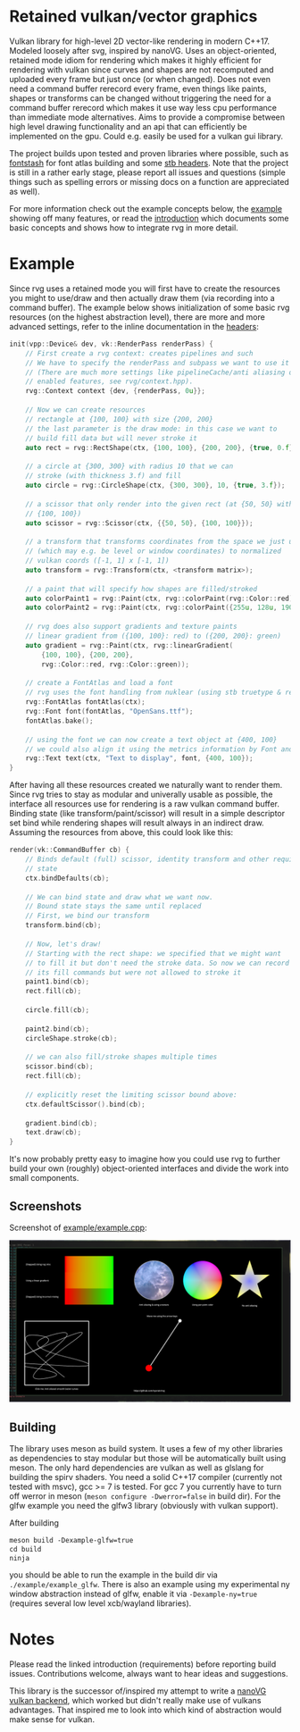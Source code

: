 # Retained vulkan/vector graphics

Vulkan library for high-level 2D vector-like rendering in modern C++17.
Modeled loosely after svg, inspired by nanoVG.
Uses an object-oriented, retained mode idiom for rendering which makes it
highly efficient for rendering with vulkan since curves and shapes are not
recomputed and uploaded every frame but just once (or when changed).
Does not even need a command buffer rerecord every frame,
even things like paints, shapes or transforms can be
changed without triggering the need for a command buffer rerecord which makes
it use way less cpu performance than immediate mode alternatives.
Aims to provide a compromise between high level drawing functionality
and an api that can efficiently be implemented on the gpu.
Could e.g. easily be used for a vulkan gui library.

The project builds upon tested and proven libraries where possible, such as
[fontstash](https://github.com/memononen/fontstash) for font atlas building and
some [stb headers](https://github.com/nothings/stb).
Note that the project is still in a rather early stage, please report
all issues and questions (simple things such as spelling errors
or missing docs on a function are appreciated as well).

For more information check out the example concepts below, the
[example](example/example_glfw.cpp) showing off many features,
or read the [introduction](docs/intro.md) which documents some basic
concepts and shows how to integrate rvg in more detail.

# Example

Since rvg uses a retained mode you will first have to create the resources
you might to use/draw and then actually draw them (via recording into
a command buffer).
The example below shows initialization of some basic rvg resources (on
the highest abstraction level), there are more and more advanced settings,
refer to the inline documentation in the [headers](include/rvg):

```cpp
init(vpp::Device& dev, vk::RenderPass renderPass) {
	// First create a rvg context: creates pipelines and such
	// We have to specify the renderPass and subpass we want to use it
	// (There are much more settings like pipelineCache/anti aliasing or
	// enabled features, see rvg/context.hpp).
	rvg::Context context {dev, {renderPass, 0u}};

	// Now we can create resources
	// rectangle at {100, 100} with size {200, 200}
	// the last parameter is the draw mode: in this case we want to
	// build fill data but will never stroke it
	auto rect = rvg::RectShape(ctx, {100, 100}, {200, 200}, {true, 0.f});

	// a circle at {300, 300} with radius 10 that we can
	// stroke (with thickness 3.f) and fill
	auto circle = rvg::CircleShape(ctx, {300, 300}, 10, {true, 3.f});

	// a scissor that only render into the given rect (at {50, 50} with size
	// {100, 100})
	auto scissor = rvg::Scissor(ctx, {{50, 50}, {100, 100}});

	// a transform that transforms coordinates from the space we just used
	// (which may e.g. be level or window coordinates) to normalized
	// vulkan coords ([-1, 1] x [-1, 1])
	auto transform = rvg::Transform(ctx, <transform matrix>);

	// a paint that will specify how shapes are filled/stroked
	auto colorPaint1 = rvg::Paint(ctx, rvg::colorPaint(rvg::Color::red));
	auto colorPaint2 = rvg::Paint(ctx, rvg::colorPaint({255u, 128u, 190u}));

	// rvg does also support gradients and texture paints
	// linear gradient from ({100, 100}: red) to ({200, 200}: green)
	auto gradient = rvg::Paint(ctx, rvg::linearGradient(
		{100, 100}, {200, 200},
		rvg::Color::red, rvg::Color::green));

	// create a FontAtlas and load a font
	// rvg uses the font handling from nuklear (using stb truetype & rectpack)
	rvg::FontAtlas fontAtlas(ctx);
	rvg::Font font(fontAtlas, "OpenSans.ttf");
	fontAtlas.bake();

	// using the font we can now create a text object at {400, 100}
	// we could also align it using the metrics information by Font and Text
	rvg::Text text(ctx, "Text to display", font, {400, 100});
}
```

After having all these resources created we naturally want to render them.
Since rvg tries to stay as modular and univerally usable as possible,
the interface all resources use for rendering is a raw vulkan command buffer.
Binding state (like transform/paint/scissor) will result in a simple
descriptor set bind while rendering shapes will result always in an indirect
draw.
Assuming the resources from above, this could look like this:

```cpp
render(vk::CommandBuffer cb) {
	// Binds default (full) scissor, identity transform and other required
	// state
	ctx.bindDefaults(cb);

	// We can bind state and draw what we want now.
	// Bound state stays the same until replaced
	// First, we bind our transform
	transform.bind(cb);

	// Now, let's draw!
	// Starting with the rect shape: we specified that we might want
	// to fill it but don't need the stroke data. So now we can record
	// its fill commands but were not allowed to stroke it
	paint1.bind(cb);
	rect.fill(cb);

	circle.fill(cb);

	paint2.bind(cb);
	circleShape.stroke(cb);

	// we can also fill/stroke shapes multiple times
	scissor.bind(cb);
	rect.fill(cb);

	// explicitly reset the limiting scissor bound above:
	ctx.defaultScissor().bind(cb);

	gradient.bind(cb);
	text.draw(cb);
}
```

It's now probably pretty easy to imagine how you could use rvg to further
build your own (roughly) object-oriented interfaces and divide the work
into small components.

## Screenshots

Screenshot of [example/example.cpp](example/example.cpp):

![<Currently not loading example picture :(>](example/example.png)

## Building

The library uses meson as build system. It uses a few of my other
libraries as dependencies to stay modular but those will be automatically
built using meson. The only hard dependencies are vulkan as well as glslang
for building the spirv shaders.
You need a solid C++17 compiler (currently not tested with msvc),
gcc >= 7 is tested. For gcc 7 you currently have to turn off werror
in meson (`meson configure -Dwerror=false` in build dir).
For the glfw example you need the glfw3 library (obviously with vulkan
support).

After building

```
meson build -Dexample-glfw=true
cd build
ninja
```

you should be able to run the example in the build dir via `./example/example_glfw`.
There is also an example using my experimental ny window abstraction instead of glfw,
enable it via `-Dexample-ny=true` (requires several low level xcb/wayland libraries).

# Notes

Please read the linked introduction (requirements) before reporting build issues.
Contributions welcome, always want to hear ideas and suggestions.

This library is the successor of/inspired my attempt to write a
[nanoVG vulkan backend](https://github.com/nyorain/vvg), which worked
but didn't really make use of vulkans advantages. That inspired
me to look into which kind of abstraction would make sense for vulkan.
